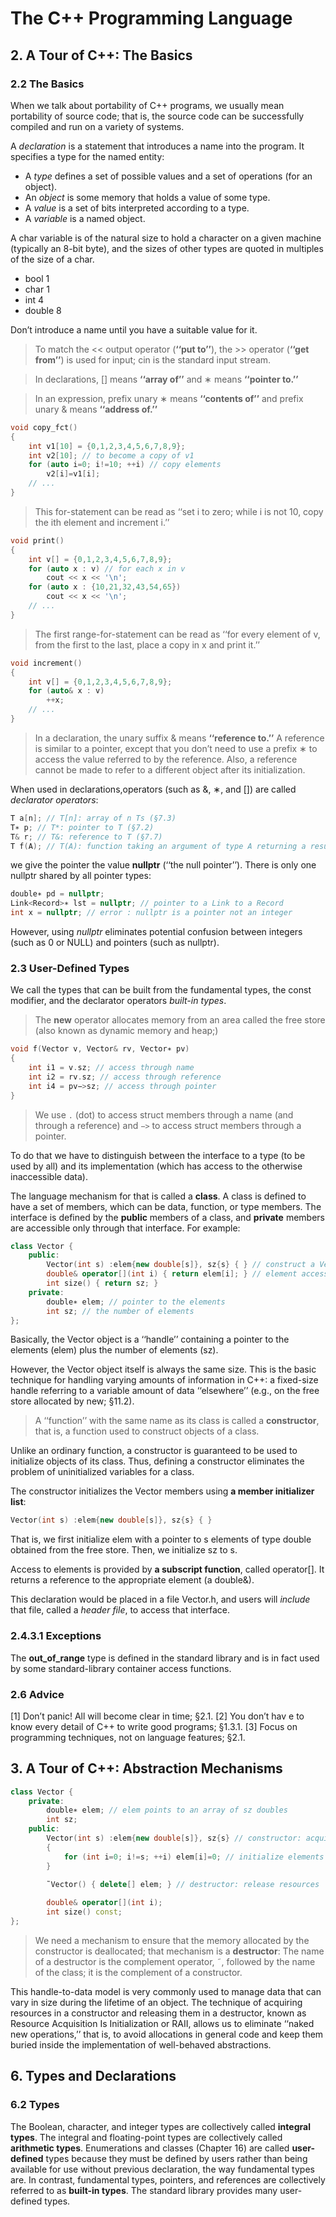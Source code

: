 # The C++ Programming Language

## 2. A Tour of C++: The Basics

### 2.2 The Basics

When we talk about portability of C++ programs, we usually mean portability of source code; that is, the source code can be successfully compiled and run on a variety of systems.

A *declaration* is a statement that introduces a name into the program. It specifies a type for the
named entity:

- A *type* defines a set of possible values and a set of operations (for an object).
- An *object* is some memory that holds a value of some type.
- A *value* is a set of bits interpreted according to a type.
- A *variable* is a named object.

A char variable is of the natural size to hold a character on a given machine (typically an 8-bit byte), and the sizes of other types are quoted in multiples of the size of a char.

- bool      1
- char      1
- int       4
- double    8

Don’t introduce a name until you have a suitable value for it.

> To match the << output operator (**‘‘put to’’**), the >> operator (**‘‘get from’’**) is used for input; cin is the standard input stream.

> In declarations, [] means **‘‘array of’’** and ∗ means **‘‘pointer to.’’**

> In an expression, prefix unary ∗ means **‘‘contents of’’** and prefix unary & means **‘‘address of.’’**

```cpp
void copy_fct()
{
    int v1[10] = {0,1,2,3,4,5,6,7,8,9};
    int v2[10]; // to become a copy of v1
    for (auto i=0; i!=10; ++i) // copy elements
        v2[i]=v1[i];
    // ...
}
```

> This for-statement can be read as ‘‘set i to zero; while i is not 10, copy the ith element and increment i.’’

```cpp
void print()
{
    int v[] = {0,1,2,3,4,5,6,7,8,9};
    for (auto x : v) // for each x in v
        cout << x << '\n';
    for (auto x : {10,21,32,43,54,65})
        cout << x << '\n';
    // ...
}
```

> The first range-for-statement can be read as ‘‘for every element of v, from the first to the last, place a copy in x and print it.’’

```cpp
void increment()
{
    int v[] = {0,1,2,3,4,5,6,7,8,9};
    for (auto& x : v)
        ++x;
    // ...
}
```

> In a declaration, the unary suffix & means **‘‘reference to.’’** A reference is similar to a pointer, except that you don’t need to use a prefix ∗ to access the value referred to by the reference. Also, a reference cannot be made to refer to a different object after its initialization.

When used in declarations,operators (such as &, ∗, and []) are called *declarator operators*:

```cpp
T a[n]; // T[n]: array of n Ts (§7.3)
T∗ p; // T*: pointer to T (§7.2)
T& r; // T&: reference to T (§7.7)
T f(A); // T(A): function taking an argument of type A returning a result of type T (§2.2.1)
```

we give the pointer the value **nullptr** (‘‘the null pointer’’). There is only one nullptr shared by all pointer types:

```cpp
double∗ pd = nullptr;
Link<Record>∗ lst = nullptr; // pointer to a Link to a Record
int x = nullptr; // error : nullptr is a pointer not an integer
```

However, using *nullptr* eliminates potential confusion between integers (such as 0 or NULL) and pointers (such as nullptr).

### 2.3 User-Defined Types

We call the types that can be built from the fundamental types, the const modifier, and the declarator operators *built-in types*.

> The **new** operator allocates memory from an area called the free store (also known as dynamic memory and heap;)

```cpp
void f(Vector v, Vector& rv, Vector∗ pv)
{
    int i1 = v.sz; // access through name
    int i2 = rv.sz; // access through reference
    int i4 = pv−>sz; // access through pointer
}
```

> We use `.` (dot) to access struct members through a name (and through a reference) and `−>` to access struct members through a pointer.

To do that we have to distinguish between the interface to a type (to be used by all) and its implementation (which has access to the otherwise inaccessible data).

The language mechanism for that is called a **class**. A class is defined to have a set of members, which can be data, function, or type members. The interface is defined by the **public** members of a class, and **private** members are accessible only through that interface. For example:

```cpp
class Vector {
    public:
        Vector(int s) :elem{new double[s]}, sz{s} { } // construct a Vector
        double& operator[](int i) { return elem[i]; } // element access: subscripting
        int size() { return sz; }
    private:
        double∗ elem; // pointer to the elements
        int sz; // the number of elements
};
```

Basically, the Vector object is a ‘‘handle’’ containing a pointer to the elements (elem) plus the number of elements (sz).

However, the Vector object itself is always the same size. This is the basic technique for handling varying amounts of information in C++: a fixed-size handle referring to a variable amount of data ‘‘elsewhere’’ (e.g., on the free store allocated by new; §11.2).

> A ‘‘function’’ with the same name as its class is called a **constructor**, that is, a function used to construct objects of a class.

Unlike an ordinary function, a constructor is guaranteed to be used to initialize objects of its class. Thus, defining a constructor eliminates the problem of uninitialized variables for a class.

The constructor initializes the Vector members using **a member initializer list**:

```cpp
Vector(int s) :elem{new double[s]}, sz{s} { }
```

That is, we first initialize elem with a pointer to s elements of type double obtained from the free store. Then, we initialize sz to s.

Access to elements is provided by **a subscript function**, called operator[]. It returns a reference to the appropriate element (a double&).

This declaration would be placed in a file Vector.h, and users will *include* that file, called a *header file*, to access that interface.

### 2.4.3.1 Exceptions

The **out_of_range** type is defined in the standard library and is in fact used by some standard-library container access functions.

### 2.6 Advice

[1] Don’t panic! All will become clear in time; §2.1.
[2] You don’t hav e to know every detail of C++ to write good programs; §1.3.1.
[3] Focus on programming techniques, not on language features; §2.1.

## 3. A Tour of C++: Abstraction Mechanisms

```cpp
class Vector {
    private:
        double∗ elem; // elem points to an array of sz doubles
        int sz;
    public:
        Vector(int s) :elem{new double[s]}, sz{s} // constructor: acquire resources
        {
            for (int i=0; i!=s; ++i) elem[i]=0; // initialize elements
        }

        ˜Vector() { delete[] elem; } // destructor: release resources
        
        double& operator[](int i);
        int size() const;
};
```

> We need a mechanism to ensure that the memory allocated by the constructor is deallocated; that mechanism is a **destructor**: The name of a destructor is the complement operator, ˜, followed by the name of the class; it is the complement of a constructor.

This handle-to-data model is very commonly used to manage data that can vary in size during the lifetime of an object. The technique of acquiring resources in a constructor and releasing them in a destructor, known as Resource Acquisition Is Initialization or RAII, allows us to eliminate ‘‘naked new operations,’’ that is, to avoid allocations in general code and keep them buried inside the implementation of well-behaved abstractions.

## 6. Types and Declarations

### 6.2 Types

The Boolean, character, and integer types are collectively called **integral types**. The integral and floating-point types are collectively called **arithmetic types**. Enumerations and classes (Chapter 16) are called **user-defined** types because they must be defined by users rather than being available for use without previous declaration, the way fundamental types are. In contrast, fundamental types, pointers, and references are collectively referred to as **built-in types**. The standard library provides many user-defined types.

